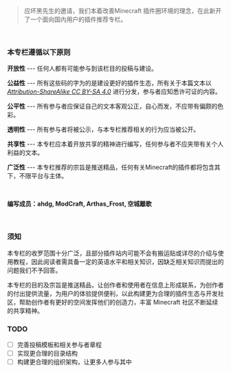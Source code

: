 > 应坏黑先生的邀请，我们本着改善Minecraft 插件圈环境的理念，在此新开了一个面向国内用户的插件推荐专栏。
>

<br />

### 本专栏遵循以下原则

**开放性** --- 任何人都有可能参与到该栏目的投稿与建设。

**公益性** --- 所有这些码的字为的是建设更好的插件生态，所有关于本篇文本以 [*Attribution-ShareAlike CC BY-SA 4.0*](https://creativecommons.org/licenses/by-sa/4.0/deed.zh) 进行分发，参与者应知悉许可证的内容。

**公平性** --- 所有参与者应保证自己的文本客观公正，自心而发，不应带有偏颇的色彩。

**透明性** --- 所有参与者将被公示，与本专栏推荐相关的行为应当被公开。

**共享性** --- 本专栏应本着开放共享的精神进行编写，任何参与者不应夹带有关个人利益的文本。

**广泛性** --- 本专栏推荐的宗旨是推送精品，任何有关Minecraft的插件都将包含其下，不限平台与主体。

<br />

**编写成员：ahdg, ModCraft, Arthas_Frost, 空城離歌**

<br />

### 须知

本专栏的收罗范围十分广泛，且部分插件站内可能不会有搬运贴或详尽的介绍与使用教程，因此阅读者需具备一定的英语水平和相关知识，因缺乏相关知识而提出的问题我们不予回答。

本专栏的目的及宗旨是推送精品，让创作者和使用者在信息上形成联系，为创作者的付出提供流量，为用户的体验提供便利，以此构建更为合理的插件生态与开发社区，帮助创作者有更好的空间发挥他们的创造力，丰富 Minecraft 社区不断延续的共享精神。

### TODO

* [ ] 完善投稿模板和相关参与者章程
* [ ] 实现更合理的目录结构
* [ ] 构建更合理的组织架构，让更多人参与其中